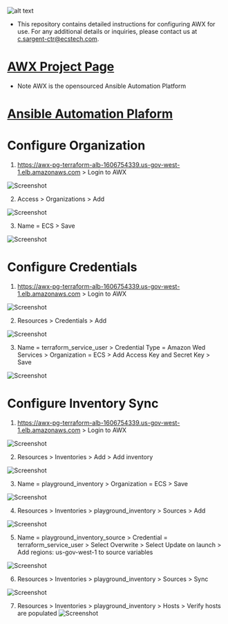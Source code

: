 ![alt text](ecs.logo.JPG)
* This repository contains detailed instructions for configuring AWX for use. For any additional details or inquiries, please contact us at c.sargent-ctr@ecstech.com.

# [AWX Project Page](https://github.com/ansible/awx)
* Note AWX is the opensourced Ansible Automation Platform
# [Ansible Automation Plaform](https://www.redhat.com/en/technologies/management/ansible)

# Configure Organization
1. https://awx-pg-terraform-alb-1606754339.us-gov-west-1.elb.amazonaws.com > Login to AWX

![Screenshot](resources/awxlogin.JPG)

2. Access > Organizations > Add 

![Screenshot](resources/org1.JPG)

3. Name = ECS > Save

![Screenshot](resources/org2.JPG)

# Configure Credentials
1. https://awx-pg-terraform-alb-1606754339.us-gov-west-1.elb.amazonaws.com > Login to AWX

![Screenshot](resources/awxlogin.JPG)

2. Resources > Credentials > Add 

![Screenshot](resources/creds1.JPG)

3. Name = terraform_service_user > Credential Type = Amazon Wed Services > Organization = ECS > Add Access Key and Secret Key > Save

![Screenshot](resources/creds2.JPG)

# Configure Inventory Sync
1. https://awx-pg-terraform-alb-1606754339.us-gov-west-1.elb.amazonaws.com > Login to AWX

![Screenshot](resources/awxlogin.JPG)

2. Resources > Inventories > Add > Add inventory

![Screenshot](resources/inv1.JPG)

3. Name = playground_inventory > Organization = ECS > Save

![Screenshot](resources/inv2.JPG)

4. Resources > Inventories > playground_inventory > Sources > Add 

![Screenshot](resources/inv3.JPG)

5. Name = playground_inventory_source > Credential = terraform_service_user > Select Overwrite > Select Update on launch > Add regions: us-gov-west-1 to source variables

![Screenshot](resources/inv4.JPG)

6. Resources > Inventories > playground_inventory > Sources > Sync 

![Screenshot](resources/inv5.JPG)

7. Resources > Inventories > playground_inventory > Hosts > Verify hosts are populated
![Screenshot](resources/inv6.JPG)

#

